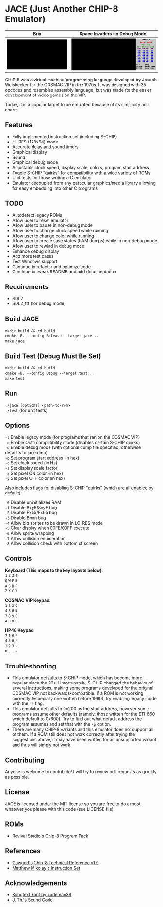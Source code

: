 # JACE (Just Another CHIP-8 Emulator)
|Brix|Space Invaders (In Debug Mode)|
|----|------------------------------|
|<img src = "/screenshots/Brix_CH8.gif?raw=true">|<img src = "/screenshots/Invaders_CH8.gif?raw=true">|

CHIP-8 was a virtual machine/programming language developed by Joseph Weisbecker for the COSMAC VIP in the 1970s. It was designed with 35 opcodes and resembles assembly language, but was made for the easier development of video games on the VIP.

Today, it is a popular target to be emulated because of its simplicity and charm.

## Features
* Fully implemented instruction set (including S-CHIP)
* HI-RES (128x64) mode
* Accurate delay and sound timers
* Graphical display
* Sound
* Graphical debug mode
* Adjustable clock speed, display scale, colors, program start address
* Toggle S-CHIP "quirks" for compatibility with a wide variety of ROMs
* Unit tests for those writing a C emulator
* Emulator decoupled from any particular graphics/media library allowing for easy embedding into other C programs

## TODO
* Autodetect legacy ROMs
* Allow user to reset emulator
* Allow user to pause in non-debug mode
* Allow user to change clock speed while running
* Allow user to change color while running
* Allow user to create save states (RAM dumps) while in non-debug mode
* Allow user to rewind in debug mode
* Enhance debug display
* Add more test cases
* Test Windows support
* Continue to refactor and optimize code
* Continue to tweak README and add documentation

## Requirements
* SDL2
* SDL2_ttf (for debug mode)

## Build JACE
`mkdir build && cd build`  
`cmake -B. --config Release --target jace ..`  
`make jace`

## Build Test (Debug Must Be Set)
`mkdir build && cd build`  
`cmake -B. --config Debug --target test ..`  
`make test`

## Run
`./jace [options] <path-to-rom>`  
`./test` (for unit tests)

## Options
`-l` Enable legacy mode (for programs that ran on the COSMAC VIP)  
`-o` Enable Octo compatibility mode (disables certain S-CHIP quirks)  
`-d` Enable debug mode (with optional dump file specified, otherwise defaults to jace.dmp)  
`-p` Set program start address (in hex)  
`-c` Set clock speed (in Hz)  
`-s` Set display scale factor  
`-x` Set pixel ON color (in hex)  
`-y` Set pixel OFF color (in hex)

Also includes flags for disabling S-CHIP "quirks" (which are all enabled by default):

`-0` Disable uninitialized RAM  
`-1` Disable 8xy6/8xyE bug  
`-2` Disable Fx55/Fx65 bug  
`-3` Disable Bnnn bug  
`-4` Allow big sprites to be drawn in LO-RES mode  
`-5` Clear display when 00FE/00FF execute  
`-6` Allow sprite wrapping  
`-7` Allow collision enumeration  
`-8` Allow collision check with bottom of screen


## Controls
**Keyboard (This maps to the key layouts below)**:  
`1` `2` `3` `4`  
`Q` `W` `E` `R`  
`A` `S` `D` `F`  
`Z` `X` `C` `V`

**COSMAC VIP Keypad**:  
`1` `2` `3` `C`  
`4` `5` `6` `D`  
`7` `8` `9` `E`  
`A` `0` `B` `F`

**HP48 Keypad**:  
`7` `8` `9` `/`  
`4` `5` `6` `*`  
`1` `2` `3` `-`  
`0` `.` `_` `+`

## Troubleshooting
* This emulator defaults to S-CHIP mode, which has become more popular since the 90s. Unfortunately, S-CHIP changed the behavior of several instructions, making some programs developed for the original COSMAC VIP not backwards-compatible. If a ROM is not working correctly (especially one written before 1990), try enabling legacy mode with the `-l` flag.
* This emulator defaults to 0x200 as the start address, however some programs assume other defaults (namely, those written for the ETI-660 which default to 0x600). Try to find out what default address the program assumes and set that with the `-p` option.
* There are many CHIP-8 variants and this emulator does not support all of them. If a ROM still does not work correctly after trying the suggestions above, it may have been written for an unsupported variant and thus will simply not work.

## Contributing
Anyone is welcome to contribute! I will try to review pull requests as quickly as possible.

## License
JACE is licensed under the MIT license so you are free to do almost whatever you please with this code (see LICENSE file).

## ROMs
* [Revival Studio's Chip-8 Program Pack](https://github.com/kripod/chip8-roms)

## References
* [Cowgod's Chip-8 Technical Reference v1.0](http://devernay.free.fr/hacks/chip8/C8TECH10.HTM)
* [Matthew Mikolay's Instruction Set](https://github.com/mattmikolay/chip-8/wiki/CHIP%E2%80%908-Instruction-Set)

## Acknowledgements
* [Kongtext Font by codeman38](https://www.1001fonts.com/kongtext-font.html)
* [J. Th.'s Sound Code](https://stackoverflow.com/a/45002609)
